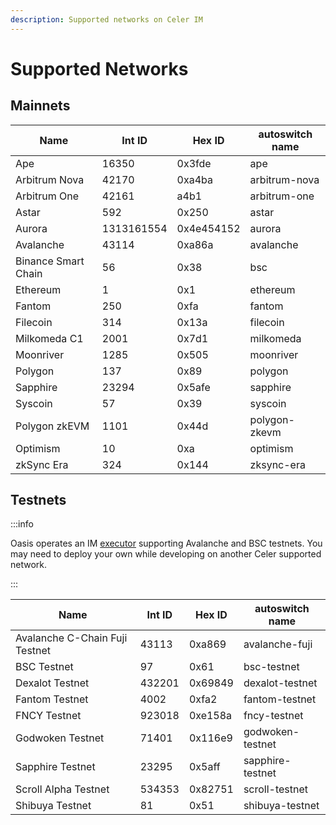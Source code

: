 ```yaml
---
description: Supported networks on Celer IM
---
```


# Supported Networks

## Mainnets

| Name | Int ID | Hex ID | autoswitch name |
| ---- | ------ | ------ | --------------- |
| Ape | 16350 | 0x3fde | ape |
| Arbitrum Nova | 42170 | 0xa4ba | arbitrum-nova |
| Arbitrum One | 42161 | a4b1 | arbitrum-one |
| Astar | 592 | 0x250 | astar |
| Aurora | 1313161554 | 0x4e454152 | aurora |
| Avalanche | 43114 | 0xa86a | avalanche |
| Binance Smart Chain | 56 | 0x38 | bsc |
| Ethereum | 1 | 0x1 | ethereum |
| Fantom | 250 | 0xfa | fantom |
| Filecoin | 314 | 0x13a | filecoin |
| Milkomeda C1 | 2001 | 0x7d1 | milkomeda |
| Moonriver | 1285 | 0x505 | moonriver |
| Polygon | 137 | 0x89 | polygon |
| Sapphire | 23294 | 0x5afe | sapphire |
| Syscoin | 57 | 0x39 | syscoin |
| Polygon zkEVM | 1101 | 0x44d | polygon-zkevm |
| Optimism | 10 | 0xa | optimism |
| zkSync Era | 324 | 0x144 | zksync-era |

## Testnets

:::info

Oasis operates an IM [executor] supporting Avalanche and BSC testnets. You may
need to deploy your own while developing on another Celer supported network.

:::

[executor]: ../celer/README.md#executor

| Name | Int ID | Hex ID | autoswitch name |
| ---- | ------ | ------ | --------------- |
| Avalanche C-Chain Fuji Testnet | 43113 | 0xa869 | avalanche-fuji |
| BSC Testnet | 97 | 0x61 | bsc-testnet |
| Dexalot Testnet | 432201 | 0x69849 | dexalot-testnet |
| Fantom Testnet | 4002 | 0xfa2 | fantom-testnet |
| FNCY Testnet | 923018 | 0xe158a | fncy-testnet |
| Godwoken Testnet | 71401 | 0x116e9 | godwoken-testnet |
| Sapphire Testnet | 23295 | 0x5aff | sapphire-testnet |
| Scroll Alpha Testnet | 534353 | 0x82751 | scroll-testnet |
| Shibuya Testnet | 81 | 0x51 | shibuya-testnet |
